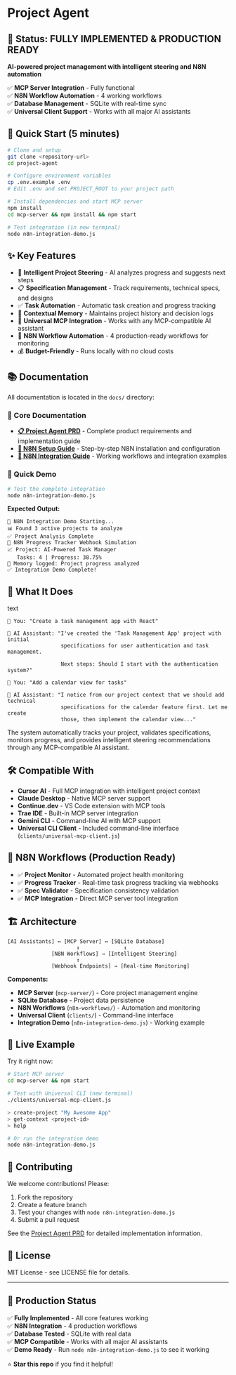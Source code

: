# Project Agent

## 🎉 Status: FULLY IMPLEMENTED & PRODUCTION READY

**AI-powered project management with intelligent steering and N8N automation**

✅ **MCP Server Integration** - Fully functional  
✅ **N8N Workflow Automation** - 4 working workflows  
✅ **Database Management** - SQLite with real-time sync  
✅ **Universal Client Support** - Works with all major AI assistants  

## 🚀 Quick Start (5 minutes)

```bash
# Clone and setup
git clone <repository-url>
cd project-agent

# Configure environment variables
cp .env.example .env
# Edit .env and set PROJECT_ROOT to your project path

# Install dependencies and start MCP server
npm install
cd mcp-server && npm install && npm start

# Test integration (in new terminal)
node n8n-integration-demo.js
```

## ✨ Key Features

- 🎯 **Intelligent Project Steering** - AI analyzes progress and suggests next steps
- 📋 **Specification Management** - Track requirements, technical specs, and designs
- ✅ **Task Automation** - Automatic task creation and progress tracking
- 🧠 **Contextual Memory** - Maintains project history and decision logs
- 🔄 **Universal MCP Integration** - Works with any MCP-compatible AI assistant
- 🤖 **N8N Workflow Automation** - 4 production-ready workflows for monitoring
- 💰 **Budget-Friendly** - Runs locally with no cloud costs

## 📚 Documentation

All documentation is located in the `docs/` directory:

### 📖 Core Documentation

- **[📋 Project Agent PRD](docs/project-agent-prd.md)** - Complete product requirements and implementation guide
- **[🔧 N8N Setup Guide](docs/N8N_SETUP_GUIDE.md)** - Step-by-step N8N installation and configuration
- **[🤖 N8N Integration Guide](docs/N8N_INTEGRATION_GUIDE.md)** - Working workflows and integration examples

### 🚀 Quick Demo

```bash
# Test the complete integration
node n8n-integration-demo.js
```

**Expected Output:**
```
🚀 N8N Integration Demo Starting...
📊 Found 3 active projects to analyze
✅ Project Analysis Complete
🔗 N8N Progress Tracker Webhook Simulation
📈 Project: AI-Powered Task Manager
   Tasks: 4 | Progress: 38.75%
💾 Memory logged: Project progress analyzed
✅ Integration Demo Complete!
```

## 🎯 What It Does

text

```text
👤 You: "Create a task management app with React"

🤖 AI Assistant: "I've created the 'Task Management App' project with initial 
                 specifications for user authentication and task management.
                 
                 Next steps: Should I start with the authentication system?"

👤 You: "Add a calendar view for tasks"  

🤖 AI Assistant: "I notice from our project context that we should add technical 
                 specifications for the calendar feature first. Let me create 
                 those, then implement the calendar view..."
```

The system automatically tracks your project, validates specifications, monitors progress, and provides intelligent steering recommendations through any MCP-compatible AI assistant.

## 🛠️ Compatible With

- **Cursor AI** - Full MCP integration with intelligent project context
- **Claude Desktop** - Native MCP server support
- **Continue.dev** - VS Code extension with MCP tools
- **Trae IDE** - Built-in MCP server integration
- **Gemini CLI** - Command-line AI with MCP support
- **Universal CLI Client** - Included command-line interface (`clients/universal-mcp-client.js`)

## 🤖 N8N Workflows (Production Ready)

- ✅ **Project Monitor** - Automated project health monitoring
- ✅ **Progress Tracker** - Real-time task progress tracking via webhooks
- ✅ **Spec Validator** - Specification consistency validation
- ✅ **MCP Integration** - Direct MCP server tool integration

## 🏗️ Architecture

```text
[AI Assistants] ↔ [MCP Server] ↔ [SQLite Database]
                      ↕              ↕
              [N8N Workflows] → [Intelligent Steering]
                      ↕
              [Webhook Endpoints] → [Real-time Monitoring]
```

**Components:**
- **MCP Server** (`mcp-server/`) - Core project management engine
- **SQLite Database** - Project data persistence
- **N8N Workflows** (`n8n-workflows/`) - Automation and monitoring
- **Universal Client** (`clients/`) - Command-line interface
- **Integration Demo** (`n8n-integration-demo.js`) - Working example

## 🚀 Live Example

Try it right now:

```bash
# Start MCP server
cd mcp-server && npm start

# Test with Universal CLI (new terminal)
./clients/universal-mcp-client.js

> create-project "My Awesome App"
> get-context <project-id>
> help

# Or run the integration demo
node n8n-integration-demo.js
```

## 🤝 Contributing

We welcome contributions! Please:

1. Fork the repository
2. Create a feature branch
3. Test your changes with `node n8n-integration-demo.js`
4. Submit a pull request

See the [Project Agent PRD](docs/project-agent-prd.md) for detailed implementation information.

## 📄 License

MIT License - see LICENSE file for details.

---

## 🎯 Production Status

✅ **Fully Implemented** - All core features working  
✅ **N8N Integration** - 4 production workflows  
✅ **Database Tested** - SQLite with real data  
✅ **MCP Compatible** - Works with all major AI assistants  
✅ **Demo Ready** - Run `node n8n-integration-demo.js` to see it working  

⭐ **Star this repo** if you find it helpful!
